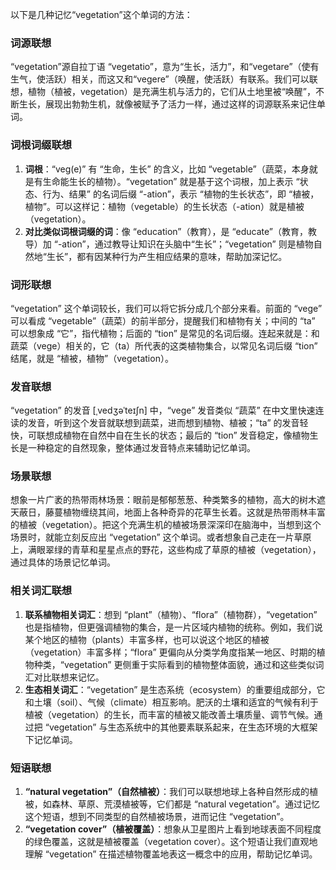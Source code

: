 以下是几种记忆“vegetation”这个单词的方法：

### 词源联想
“vegetation”源自拉丁语 “vegetatio”，意为“生长，活力”，和“vegetare”（使有生气，使活跃）相关，而这又和“vegere”（唤醒，使活跃）有联系。我们可以联想，植物（植被，vegetation）是充满生机与活力的，它们从土地里被“唤醒”，不断生长，展现出勃勃生机，就像被赋予了活力一样，通过这样的词源联系来记住单词。

### 词根词缀联想
1. **词根**：“veg(e)” 有 “生命，生长” 的含义，比如 “vegetable”（蔬菜，本身就是有生命能生长的植物）。“vegetation” 就是基于这个词根，加上表示 “状态、行为、结果” 的名词后缀 “-ation”，表示 “植物的生长状态”，即 “植被，植物”。可以这样记：植物（vegetable）的生长状态（-ation）就是植被（vegetation）。
2. **对比类似词根词缀的词**：像 “education”（教育），是 “educate”（教育，教导）加 “-ation”，通过教导让知识在头脑中“生长”；“vegetation” 则是植物自然地“生长”，都有因某种行为产生相应结果的意味，帮助加深记忆。

### 词形联想
“vegetation” 这个单词较长，我们可以将它拆分成几个部分来看。前面的 “vege” 可以看成 “vegetable”（蔬菜）的前半部分，提醒我们和植物有关；中间的 “ta” 可以想象成 “它”，指代植物；后面的 “tion” 是常见的名词后缀。连起来就是：和蔬菜（vege）相关的，它（ta）所代表的这类植物集合，以常见名词后缀 “tion” 结尾，就是 “植被，植物”（vegetation）。

### 发音联想
“vegetation” 的发音 [ˌvedʒəˈteɪʃn] 中，“vege” 发音类似 “蔬菜” 在中文里快速连读的发音，听到这个发音就联想到蔬菜，进而想到植物、植被；“ta” 的发音轻快，可联想成植物在自然中自在生长的状态；最后的 “tion” 发音稳定，像植物生长是一种稳定的自然现象，整体通过发音特点来辅助记忆单词。

### 场景联想
想象一片广袤的热带雨林场景：眼前是郁郁葱葱、种类繁多的植物，高大的树木遮天蔽日，藤蔓植物缠绕其间，地面上各种奇异的花草生长着。这就是热带雨林丰富的植被（vegetation）。把这个充满生机的植被场景深深印在脑海中，当想到这个场景时，就能立刻反应出 “vegetation” 这个单词。或者想象自己走在一片草原上，满眼翠绿的青草和星星点点的野花，这些构成了草原的植被（vegetation），通过具体的场景记忆单词。

### 相关词汇联想
1. **联系植物相关词汇**：想到 “plant”（植物）、“flora”（植物群），“vegetation” 也是指植物，但更强调植物的集合，是一片区域内植物的统称。例如，我们说某个地区的植物（plants）丰富多样，也可以说这个地区的植被（vegetation）丰富多样；“flora” 更偏向从分类学角度指某一地区、时期的植物种类，“vegetation” 更侧重于实际看到的植物整体面貌，通过和这些类似词汇对比联想来记忆。
2. **生态相关词汇**：“vegetation” 是生态系统（ecosystem）的重要组成部分，它和土壤（soil）、气候（climate）相互影响。肥沃的土壤和适宜的气候有利于植被（vegetation）的生长，而丰富的植被又能改善土壤质量、调节气候。通过把 “vegetation” 与生态系统中的其他要素联系起来，在生态环境的大框架下记忆单词。

### 短语联想
1. **“natural vegetation”（自然植被）**：我们可以联想地球上各种自然形成的植被，如森林、草原、荒漠植被等，它们都是 “natural vegetation”。通过记忆这个短语，想到不同类型的自然植被场景，进而记住 “vegetation”。
2. **“vegetation cover”（植被覆盖）**：想象从卫星图片上看到地球表面不同程度的绿色覆盖，这就是植被覆盖（vegetation cover）。这个短语让我们直观地理解 “vegetation” 在描述植物覆盖地表这一概念中的应用，帮助记忆单词。 